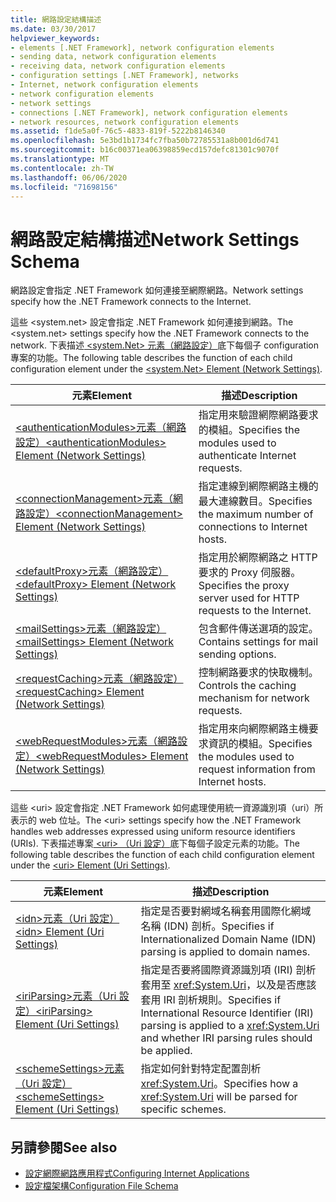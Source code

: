 ```yaml
---
title: 網路設定結構描述
ms.date: 03/30/2017
helpviewer_keywords:
- elements [.NET Framework], network configuration elements
- sending data, network configuration elements
- receiving data, network configuration elements
- configuration settings [.NET Framework], networks
- Internet, network configuration elements
- network configuration elements
- network settings
- connections [.NET Framework], network configuration elements
- network resources, network configuration elements
ms.assetid: f1de5a0f-76c5-4833-819f-5222b8146340
ms.openlocfilehash: 5e3bd1b1734fc7fba50b72785531a8b001d6d741
ms.sourcegitcommit: b16c00371ea06398859ecd157defc81301c9070f
ms.translationtype: MT
ms.contentlocale: zh-TW
ms.lasthandoff: 06/06/2020
ms.locfileid: "71698156"
---
```

# <a name="network-settings-schema"></a><span data-ttu-id="bb54c-102">網路設定結構描述</span><span class="sxs-lookup"><span data-stu-id="bb54c-102">Network Settings Schema</span></span>
<span data-ttu-id="bb54c-103">網路設定會指定 .NET Framework 如何連接至網際網路。</span><span class="sxs-lookup"><span data-stu-id="bb54c-103">Network settings specify how the .NET Framework connects to the Internet.</span></span>

<span data-ttu-id="bb54c-104">這些 \<system.net> 設定會指定 .NET Framework 如何連接到網路。</span><span class="sxs-lookup"><span data-stu-id="bb54c-104">The \<system.net> settings specify how the .NET Framework connects to the network.</span></span> <span data-ttu-id="bb54c-105">下表描述[ \<system.Net> 元素（網路設定）](system-net-element-network-settings.md)底下每個子 configuration 專案的功能。</span><span class="sxs-lookup"><span data-stu-id="bb54c-105">The following table describes the function of each child configuration element under the [\<system.Net> Element (Network Settings)](system-net-element-network-settings.md).</span></span>  
  
|<span data-ttu-id="bb54c-106">元素</span><span class="sxs-lookup"><span data-stu-id="bb54c-106">Element</span></span>|<span data-ttu-id="bb54c-107">描述</span><span class="sxs-lookup"><span data-stu-id="bb54c-107">Description</span></span>|  
|-------------|-----------------|  
|[<span data-ttu-id="bb54c-108">\<authenticationModules>元素（網路設定）</span><span class="sxs-lookup"><span data-stu-id="bb54c-108">\<authenticationModules> Element (Network Settings)</span></span>](authenticationmodules-element-network-settings.md)|<span data-ttu-id="bb54c-109">指定用來驗證網際網路要求的模組。</span><span class="sxs-lookup"><span data-stu-id="bb54c-109">Specifies the modules used to authenticate Internet requests.</span></span>|  
|[<span data-ttu-id="bb54c-110">\<connectionManagement>元素（網路設定）</span><span class="sxs-lookup"><span data-stu-id="bb54c-110">\<connectionManagement> Element (Network Settings)</span></span>](connectionmanagement-element-network-settings.md)|<span data-ttu-id="bb54c-111">指定連線到網際網路主機的最大連線數目。</span><span class="sxs-lookup"><span data-stu-id="bb54c-111">Specifies the maximum number of connections to Internet hosts.</span></span>|  
|[<span data-ttu-id="bb54c-112">\<defaultProxy>元素（網路設定）</span><span class="sxs-lookup"><span data-stu-id="bb54c-112">\<defaultProxy> Element (Network Settings)</span></span>](defaultproxy-element-network-settings.md)|<span data-ttu-id="bb54c-113">指定用於網際網路之 HTTP 要求的 Proxy 伺服器。</span><span class="sxs-lookup"><span data-stu-id="bb54c-113">Specifies the proxy server used for HTTP requests to the Internet.</span></span>|  
|[<span data-ttu-id="bb54c-114">\<mailSettings>元素（網路設定）</span><span class="sxs-lookup"><span data-stu-id="bb54c-114">\<mailSettings> Element (Network Settings)</span></span>](mailsettings-element-network-settings.md)|<span data-ttu-id="bb54c-115">包含郵件傳送選項的設定。</span><span class="sxs-lookup"><span data-stu-id="bb54c-115">Contains settings for mail sending options.</span></span>|  
|[<span data-ttu-id="bb54c-116">\<requestCaching>元素（網路設定）</span><span class="sxs-lookup"><span data-stu-id="bb54c-116">\<requestCaching> Element (Network Settings)</span></span>](requestcaching-element-network-settings.md)|<span data-ttu-id="bb54c-117">控制網路要求的快取機制。</span><span class="sxs-lookup"><span data-stu-id="bb54c-117">Controls the caching mechanism for network requests.</span></span>|  
|[<span data-ttu-id="bb54c-118">\<webRequestModules>元素（網路設定）</span><span class="sxs-lookup"><span data-stu-id="bb54c-118">\<webRequestModules> Element (Network Settings)</span></span>](webrequestmodules-element-network-settings.md)|<span data-ttu-id="bb54c-119">指定用來向網際網路主機要求資訊的模組。</span><span class="sxs-lookup"><span data-stu-id="bb54c-119">Specifies the modules used to request information from Internet hosts.</span></span>|  
  
<span data-ttu-id="bb54c-120">這些 \<uri> 設定會指定 .NET Framework 如何處理使用統一資源識別項（uri）所表示的 web 位址。</span><span class="sxs-lookup"><span data-stu-id="bb54c-120">The \<uri> settings specify how the .NET Framework handles web addresses expressed using uniform resource identifiers (URIs).</span></span> <span data-ttu-id="bb54c-121">下表描述專案[ \<uri> （Uri 設定）](uri-element-uri-settings.md)底下每個子設定元素的功能。</span><span class="sxs-lookup"><span data-stu-id="bb54c-121">The following table describes the function of each child configuration element under the [\<uri> Element (Uri Settings)](uri-element-uri-settings.md).</span></span>  
  
|<span data-ttu-id="bb54c-122">元素</span><span class="sxs-lookup"><span data-stu-id="bb54c-122">Element</span></span>|<span data-ttu-id="bb54c-123">描述</span><span class="sxs-lookup"><span data-stu-id="bb54c-123">Description</span></span>|  
|-------------|-----------------|  
|[<span data-ttu-id="bb54c-124">\<idn>元素（Uri 設定）</span><span class="sxs-lookup"><span data-stu-id="bb54c-124">\<idn> Element (Uri Settings)</span></span>](idn-element-uri-settings.md)|<span data-ttu-id="bb54c-125">指定是否要對網域名稱套用國際化網域名稱 (IDN) 剖析。</span><span class="sxs-lookup"><span data-stu-id="bb54c-125">Specifies if Internationalized Domain Name (IDN) parsing is applied to domain names.</span></span>|  
|[<span data-ttu-id="bb54c-126">\<iriParsing>元素（Uri 設定）</span><span class="sxs-lookup"><span data-stu-id="bb54c-126">\<iriParsing> Element (Uri Settings)</span></span>](iriparsing-element-uri-settings.md)|<span data-ttu-id="bb54c-127">指定是否要將國際資源識別項 (IRI) 剖析套用至 <xref:System.Uri>，以及是否應該套用 IRI 剖析規則。</span><span class="sxs-lookup"><span data-stu-id="bb54c-127">Specifies if International Resource Identifier (IRI) parsing is applied to a <xref:System.Uri> and whether IRI parsing rules should be applied.</span></span>|  
|[<span data-ttu-id="bb54c-128">\<schemeSettings>元素（Uri 設定）</span><span class="sxs-lookup"><span data-stu-id="bb54c-128">\<schemeSettings> Element (Uri Settings)</span></span>](schemesettings-element-uri-settings.md)|<span data-ttu-id="bb54c-129">指定如何針對特定配置剖析 <xref:System.Uri>。</span><span class="sxs-lookup"><span data-stu-id="bb54c-129">Specifies how a <xref:System.Uri> will be parsed for specific schemes.</span></span>|  
  
## <a name="see-also"></a><span data-ttu-id="bb54c-130">另請參閱</span><span class="sxs-lookup"><span data-stu-id="bb54c-130">See also</span></span>

- [<span data-ttu-id="bb54c-131">設定網際網路應用程式</span><span class="sxs-lookup"><span data-stu-id="bb54c-131">Configuring Internet Applications</span></span>](../../../network-programming/configuring-internet-applications.md)
- [<span data-ttu-id="bb54c-132">設定檔架構</span><span class="sxs-lookup"><span data-stu-id="bb54c-132">Configuration File Schema</span></span>](../index.md)
